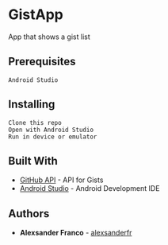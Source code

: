 # GistApp

App that shows a gist list

## Prerequisites

```
Android Studio
```

## Installing

```
Clone this repo
Open with Android Studio
Run in device or emulator
```

## Built With

* [GitHub API](https://api.github.com/) - API for Gists
* [Android Studio](https://developer.android.com/studio/index.html) - Android Development IDE

## Authors

* **Alexsander Franco** -  [alexsanderfr](https://github.com/alexsanderfr)
